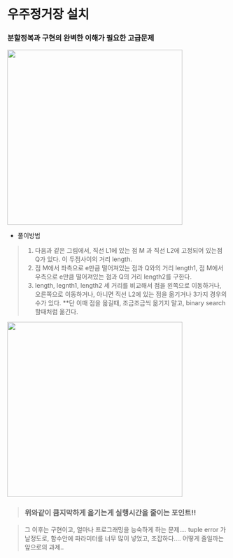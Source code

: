 # 우주정거장 설치 
### 분할정복과 구현의 완벽한 이해가 필요한 고급문제


<img src="https://user-images.githubusercontent.com/63406434/176830185-b30885f7-3882-4e42-a198-5d4e56e29bdf.jpeg" width="400" height="400">
 
* 풀이방법
> 1. 다음과 같은 그림에서, 직선 L1에 있는 점 M 과 직선 L2에 고정되어 있는점 Q가 있다. 이 두점사이의 거리 length.  
> 2. 점 M에서 좌측으로 e만큼 떨어져있는 점과 Q와의 거리 length1, 점 M에서 우측으로 e만큼 떨어져있는 점과 Q의 거리 length2를 구한다.  
> 3. length, legnth1, length2 세 거리를 비교해서 점을 왼쪽으로 이동하거나, 오른쪽으로 이동하거나, 아니면 직선 L2에 있는 점을 옮기거나 3가지 경우의 수가 있다.
> **단 이때 점을 옮길때, 조금조금씩 옮기지 말고, binary search할때처럼 옮긴다. 

<img src="https://user-images.githubusercontent.com/63406434/176830510-d5ef202b-63a3-44ee-8120-dd1be6b05231.jpeg" width="400" height="400">

> ### 위와같이 큼지막하게 옮기는게 실행시간을 줄이는 포인트!!

> 그 이후는 구현이고, 얼마나 프로그래밍을 능숙하게 하는 문제....
> tuple error 가 날정도로, 함수안에 파라미터를 너무 많이 넣었고, 조잡하다.... 어떻게 줄일까는 앞으로의 과제..
